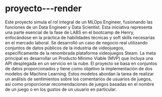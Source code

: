 # proyecto---render


Este proyecto simula el rol integral de un MLOps Engineer, fusionando las funciones de un Data Engineer y Data Scientist. Esta iniciativa representa una parte esencial de la fase de LABS en el bootcamp de Henry, enfocándose en la práctica de habilidades técnicas y soft skills necesarias en el mercado laboral. Se desarrolló un caso de negocio real utilizando conjuntos de datos públicos de la industria de videojuegos, específicamente de la renombrada plataforma videojuegos Steam. La meta principal es desarrollar un Producto Mínimo Viable (MVP) que incluya una API desplegada en un servicio en la nube. El proyecto se basa en conjuntos de datos proporcionados y tiene como objetivo la implementación de dos modelos de Machine Learning. Estos modelos abordan la tarea de realizar un análisis de sentimientos sobre los comentarios de usuarios de juegos, así como proporcionar recomendaciones de juegos basadas en el nombre de un juego o en los gustos de un usuario en particular.
